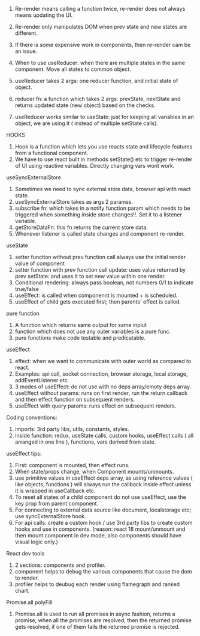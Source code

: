 1. Re-render means calling a function twice, re-render does not always means updating the UI.
2. Re-render only manipulates DOM when prev state and new states are different.
3. If there is some expensive work in components, then re-render cam be an issue.

1. When to use useReducer: when there are multiple states in the same component. Move all states to common object.
2. useReducer takes 2 args: one reducer function, and initial state of object.
3. reducer fn: a function which takes 2 args: prevState, nextState and returns updated state (new object) based on the checks.
4. useReducer works similar to useState: just for keeping all variables in an object, we are using it ( instead of multiple setState calls).

HOOKS
1. Hook is a function which lets you use reacts state and lifecycle features from a functional component.
2. We have to use react built in methods setState() etc to trigger re-render of UI using reactive variables. Directly changing vars wont work.

useSyncExternalStore
1. Sometimes we need to sync external store data, browser api with react state.
2. useSyncExternalStore takes as args 2 paramss.
3. subscribe fn: which takes in a notify function param which needs to be triggered when something inside store changes!!. Set it to a listener variable.
4. getStoreDataFn: this fn returns the current store data.
5. Whenever listener is called state changes and component re-render.

useState
1. setter function without prev function call always use the initial render value of component
2. setter function with prev function call update: uses value returned by prev setState: and uses it to set new value within one render.
3. Conditional rendering: always pass boolean, not numbers 0/1 to indicate true/false
4. useEffect: is called when componennt is mounted + is scheduled.
5. useEffect of child gets executed first; then parents' effect is called.

pure function
1. A function which returns same output for same inpiut
2. function which does not use any outer variables is a pure func.
3. pure functions make code testable and predicatable.

useEffect
1. effect: when we want to communicate with outer world as compared to react.
2. Examples: api call, socket connection, browser storage, local storage, addEventListener etc.
3. 3 modes of useEffect: do not use with no deps array/emoty deps array.
4. useEffect without params: runs on first render, run the return callback and then effect function on subsequent renders.
5. useEffect with query params: runs effect on subsequent renders.

Coding conventions:
1. imports: 3rd party libs, utils, constants, styles.
2. inside function: redux, useState calls, custom hooks, useEffect calls ( all arranged in one line ), functions, vars derived from state.

useEffect tips:
1. First: component is mounted, then effect runs.
2. When state/props change, when Component mounts/unmounts.
3. use primitive values in useEffect deps array, as using reference values ( like objects, functions ) will always run the callback inside effect unless it is wrapped in useCallback etc.
4. To reset all states of a child component do not use useEffect, use the key prop from parent component.
5. For connecting to external data source like document, localstorage etc; use syncExternalStore hook.
6. For api calls: create a custom hook / use 3rd party libs to create custom hooks and use in components. (reason: react 18 mount/unmount and then mount component  in dev mode, also components should have visual logic only.)

React dev tools
1. 2 sections: components and profiler.
2. component helps to debug the various components that cause the dom to render.
3. profiler helps to deubug each render using flamegraph and ranked chart.

Promise.all polyFill
1. Promise.all is used to run all promises in async fashion, returns a promise, when all the promises are resolved, then the returned promise gets resolved, if one of them fails the returned promise is rejected.
